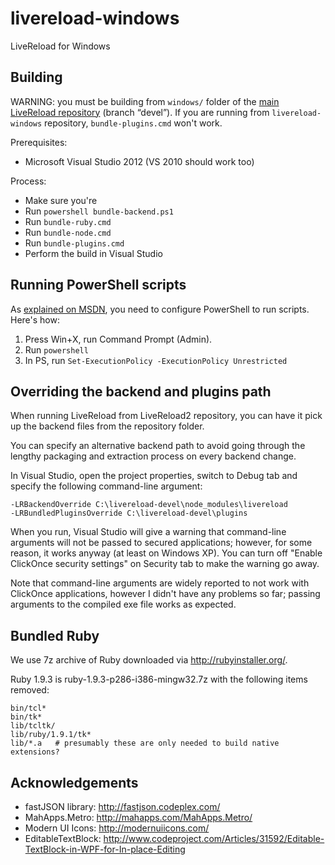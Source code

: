 livereload-windows
==================

LiveReload for Windows


## Building

WARNING: you must be building from `windows/` folder of the [main LiveReload repository](https://github.com/livereload/LiveReload2) (branch “devel”). If you are running from `livereload-windows` repository, `bundle-plugins.cmd` won't work.

Prerequisites:

* Microsoft Visual Studio 2012 (VS 2010 should work too)

Process:

* Make sure you're
* Run `powershell bundle-backend.ps1`
* Run `bundle-ruby.cmd`
* Run `bundle-node.cmd`
* Run `bundle-plugins.cmd`
* Perform the build in Visual Studio


## Running PowerShell scripts

As [explained on MSDN](http://technet.microsoft.com/library/hh847748.aspx), you need to configure PowerShell to run scripts. Here's how:

1. Press Win+X, run Command Prompt (Admin).
2. Run `powershell`
3. In PS, run `Set-ExecutionPolicy -ExecutionPolicy Unrestricted`


## Overriding the backend and plugins path

When running LiveReload from LiveReload2 repository, you can have it pick up the backend files from the repository folder.

You can specify an alternative backend path to avoid going through the lengthy packaging and extraction process on every backend change.

In Visual Studio, open the project properties, switch to Debug tab and specify the following command-line argument:

    -LRBackendOverride C:\livereload-devel\node_modules\livereload
    -LRBundledPluginsOverride C:\livereload-devel\plugins

When you run, Visual Studio will give a warning that command-line arguments will not be passed to secured applications; however, for some reason, it works anyway (at least on Windows XP). You can turn off "Enable ClickOnce security settings" on Security tab to make the warning go away.

Note that command-line arguments are widely reported to not work with ClickOnce applications, however I didn't have any problems so far; passing arguments to the compiled exe file works as expected.


## Bundled Ruby

We use 7z archive of Ruby downloaded via http://rubyinstaller.org/.

Ruby 1.9.3 is ruby-1.9.3-p286-i386-mingw32.7z with the following items removed:

	bin/tcl*
	bin/tk*
	lib/tcltk/
	lib/ruby/1.9.1/tk*
	lib/*.a   # presumably these are only needed to build native extensions?


## Acknowledgements

* fastJSON library:      http://fastjson.codeplex.com/
* MahApps.Metro:         http://mahapps.com/MahApps.Metro/
* Modern UI Icons:       http://modernuiicons.com/
* EditableTextBlock:     http://www.codeproject.com/Articles/31592/Editable-TextBlock-in-WPF-for-In-place-Editing

